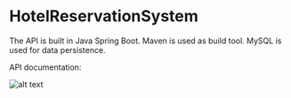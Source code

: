 # HotelReservationSystem
The API is built in Java Spring Boot.
Maven is used as build tool.
MySQL is used for data persistence.

API documentation:

![alt text](https://github.com/[username]/[reponame]/blob/[branch]/image.jpg?raw=true)
